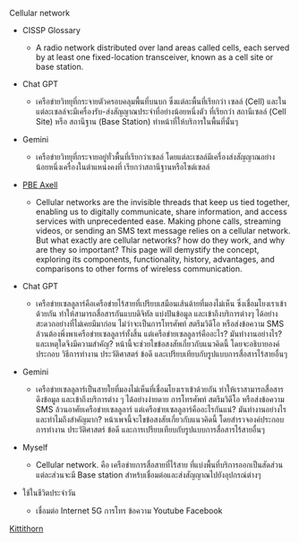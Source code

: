 Cellular network

- CISSP Glossary
  - A radio network distributed over land areas called
cells, each served by at least one fixed-location transceiver,
known as a cell site or base station.

- Chat GPT
  - เครือข่ายวิทยุที่กระจายตัวครอบคลุมพื้นที่บนบก ซึ่งแต่ละพื้นที่เรียกว่า เซลล์ (Cell)
และในแต่ละเซลล์จะมีเครื่องรับ-ส่งสัญญาณประจำที่อย่างน้อยหนึ่งตัว
ที่เรียกว่า สถานีเซลล์ (Cell Site) หรือ สถานีฐาน (Base Station) ทำหน้าที่ให้บริการในพื้นที่นั้นๆ

- Gemini
  - เครือข่ายวิทยุที่กระจายอยู่ทั่วพื้นที่เรียกว่าเซลล์
โดยแต่ละเซลล์มีเครื่องส่งสัญญาณอย่างน้อยหนึ่งเครื่องในตำแหน่งคงที่ เรียกว่าสถานีฐานหรือไซต์เซลล์

- [PBE Axell](https://pbeaxell.com/about/glossary/what-is-a-cellular-network)
  - Cellular networks are the invisible threads that keep us tied together,
enabling us to digitally communicate, share information, and access services with unprecedented ease.
Making phone calls, streaming videos, or sending an SMS text message relies on a cellular network.
But what exactly are cellular networks?
how do they work, and why are they so important? This page will demystify the concept,
exploring its components, functionality, history, advantages, and comparisons to other forms of wireless communication.

- Chat GPT
  - เครือข่ายเซลลูลาร์คือเครือข่ายไร้สายที่เปรียบเสมือนเส้นด้ายที่มองไม่เห็น
ซึ่งเชื่อมโยงเราเข้าด้วยกัน ทำให้สามารถสื่อสารกันแบบดิจิทัล แบ่งปันข้อมูล และเข้าถึงบริการต่างๆ
ได้อย่างสะดวกอย่างที่ไม่เคยมีมาก่อน ไม่ว่าจะเป็นการโทรศัพท์ สตรีมวิดีโอ หรือส่งข้อความ SMS ล้วนต้องพึ่งพาเครือข่ายเซลลูลาร์ทั้งสิ้น
แต่เครือข่ายเซลลูลาร์คืออะไร? มันทำงานอย่างไร? และเหตุใดจึงมีความสำคัญ? หน้านี้จะช่วยไขข้อสงสัยเกี่ยวกับแนวคิดนี้
โดยจะอธิบายองค์ประกอบ วิธีการทำงาน ประวัติศาสตร์ ข้อดี และเปรียบเทียบกับรูปแบบการสื่อสารไร้สายอื่นๆ

- Gemini
  - เครือข่ายเซลลูลาร์เป็นสายใยที่มองไม่เห็นที่เชื่อมโยงเราเข้าด้วยกัน ทำให้เราสามารถสื่อสาร ดึงข้อมูล และเข้าถึงบริการต่าง ๆ
ได้อย่างง่ายดาย การโทรศัพท์ สตรีมวิดีโอ หรือส่งข้อความ SMS ล้วนอาศัยเครือข่ายเซลลูลาร์ แต่เครือข่ายเซลลูลาร์คืออะไรกันแน่?
มันทำงานอย่างไร และทำไมถึงสำคัญมาก? หน้าเพจนี้จะไขข้อสงสัยเกี่ยวกับแนวคิดนี้ โดยสำรวจองค์ประกอบ การทำงาน ประวัติศาสตร์ ข้อดี และการเปรียบเทียบกับรูปแบบการสื่อสารไร้สายอื่นๆ

- Myself
  - Cellular network. คือ เครือข่ายการสื่อสายที่ไร้สาย ที่แบ่งพื้นที่บริการออกเป็นสัดส่วน แต่ละส่วนจะมี Base station สำหร้บเชื่อมต่อและส่งสัญญาณไปยังอุปกรณ์ต่างๆ
- ใช้ในชีวิตประจำวัน
  - เชื่อมต่อ Internet 5G การโทร ข้อความ Youtube Facebook

[Kittithorn](https://kitty340822.github.io/cellular_network)
